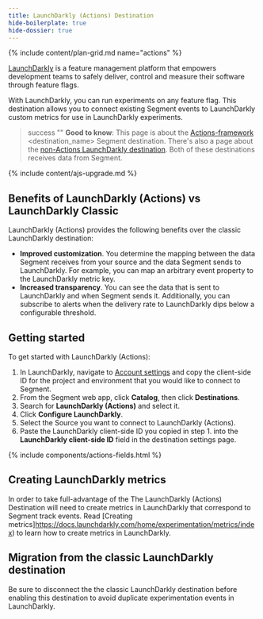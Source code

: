 ```yaml
---
title: LaunchDarkly (Actions) Destination
hide-boilerplate: true
hide-dossier: true
---
```


{% include content/plan-grid.md name="actions" %}

[LaunchDarkly](https://launchdarkly.com) is a feature management platform that empowers development teams to safely deliver, control and measure their software through feature flags.

With LaunchDarkly, you can run experiments on any feature flag. This destination allows you to connect existing Segment events to LaunchDarkly custom metrics for use in LaunchDarkly experiments.

> success ""
> **Good to know**: This page is about the [Actions-framework](/docs/connections/destinations/actions/) <destination_name> Segment destination. There's also a page about the [non-Actions LaunchDarkly destination](/docs/connections/destinations/catalog/launchdarkly-events/). Both of these destinations receives data from Segment.

<!-- This include describes the requirement of A.js 2.0 or higher for Actions compatibility, and is required if your destination has a web component. -->

{% include content/ajs-upgrade.md %}

<!-- In the section below, explain the value of this actions-based destination over the classic version, if applicable. If you don't have a classic version of the destination, remove this section. -->

## Benefits of LaunchDarkly (Actions) vs LaunchDarkly Classic

LaunchDarkly (Actions) provides the following benefits over the classic LaunchDarkly destination:

- **Improved customization**. You determine the mapping between the data Segment receives from your source and the data Segment sends to LaunchDarkly. For example, you can map an arbitrary event property to the LaunchDarkly metric key.
- **Increased transparency**. You can see the data that is sent to LaunchDarkly and when Segment sends it. Additionally, you can subscribe to alerts when the delivery rate to LaunchDarkly dips below a configurable threshold.

<!-- The section below explains how to enable and configure the destination. Include any configuration steps not captured below. For example, obtaining an API key from your platform and any configuration steps required to connect to the destination. -->

## Getting started

To get started with LaunchDarkly (Actions):
1. In LaunchDarkly, navigate to [Account settings](https://app.launchdarkly.com/settings/projects) and copy the client-side ID for the project and environment that you would like to connect to Segment.
2. From the Segment web app, click **Catalog**, then click **Destinations**.
3. Search for **LaunchDarkly (Actions)** and select it.
4. Click **Configure LaunchDarkly**.
5. Select the Source you want to connect to LaunchDarkly (Actions).
6. Paste the LaunchDarkly client-side ID you copied in step 1. into the **LaunchDarkly client-side ID** field in the destination settings page.

<!-- The line below renders a table of connection settings (if applicable), Pre-built Mappings, and available actions. -->

{% include components/actions-fields.html %}

## Creating LaunchDarkly metrics

In order to take full-advantage of the The LaunchDarkly (Actions) Destination will need to create metrics in LaunchDarkly that correspond to Segment track events. Read [Creating metrics]https://docs.launchdarkly.com/home/experimentation/metrics/index) to learn how to create metrics in LaunchDarkly.

<!-- If applicable, add information regarding the migration from a classic destination to an Actions-based version below -->

## Migration from the classic LaunchDarkly destination

Be sure to disconnect the the classic LaunchDarkly destination before enabling this destination to avoid duplicate experimentation events in LaunchDarkly.
